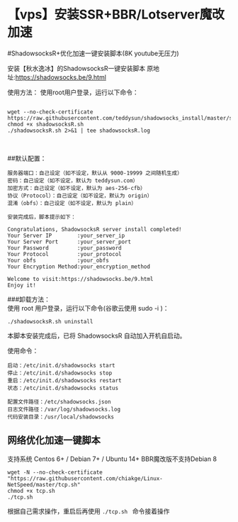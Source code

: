 【vps】安装SSR+BBR/Lotserver魔改加速<br>
=========================================
#ShadowsocksR+优化加速一键安装脚本(8K youtube无压力)<br>

安装【秋水逸冰】的ShadowsocksR一键安装脚本
原地址:https://shadowsocks.be/9.html

使用方法：
使用root用户登录，运行以下命令：

```

wget --no-check-certificate https://raw.githubusercontent.com/teddysun/shadowsocks_install/master/shadowsocksR.sh
chmod +x shadowsocksR.sh
./shadowsocksR.sh 2>&1 | tee shadowsocksR.log

```

<br>

##默认配置：
```
服务器端口：自己设定（如不设定，默认从 9000-19999 之间随机生成）
密码：自己设定（如不设定，默认为 teddysun.com）
加密方式：自己设定（如不设定，默认为 aes-256-cfb）
协议（Protocol）：自己设定（如不设定，默认为 origin）
混淆（obfs）：自己设定（如不设定，默认为 plain）

```


```
安装完成后，脚本提示如下：

Congratulations, ShadowsocksR server install completed!
Your Server IP        :your_server_ip
Your Server Port      :your_server_port
Your Password         :your_password
Your Protocol         :your_protocol
Your obfs             :your_obfs
Your Encryption Method:your_encryption_method

Welcome to visit:https://shadowsocks.be/9.html
Enjoy it!

```
###卸载方法：
<br>
使用 root 用户登录，运行以下命令(谷歌云使用  sudo -i  )：

```
./shadowsocksR.sh uninstall

```
本脚本安装完成后，已将 ShadowsocksR 自动加入开机自启动。

使用命令：
```
启动：/etc/init.d/shadowsocks start
停止：/etc/init.d/shadowsocks stop
重启：/etc/init.d/shadowsocks restart
状态：/etc/init.d/shadowsocks status

配置文件路径：/etc/shadowsocks.json
日志文件路径：/var/log/shadowsocks.log
代码安装目录：/usr/local/shadowsocks
```

网络优化加速一键脚本
------------------

支持系统
Centos 6+ / Debian 7+ / Ubuntu 14+
BBR魔改版不支持Debian 8

```
wget -N --no-check-certificate "https://raw.githubusercontent.com/chiakge/Linux-NetSpeed/master/tcp.sh"
chmod +x tcp.sh
./tcp.sh
```

根据自己需求操作，重启后再使用 ` ./tcp.sh  ` 命令接着操作
